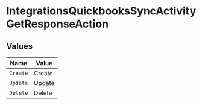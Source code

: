 # IntegrationsQuickbooksSyncActivityGetResponseAction


## Values

| Name     | Value    |
| -------- | -------- |
| `Create` | Create   |
| `Update` | Update   |
| `Delete` | Delete   |